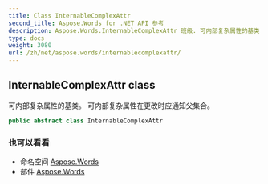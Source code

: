 ```yaml
---
title: Class InternableComplexAttr
second_title: Aspose.Words for .NET API 参考
description: Aspose.Words.InternableComplexAttr 班级. 可内部复杂属性的基类 可内部复杂属性在更改时应通知父集合
type: docs
weight: 3080
url: /zh/net/aspose.words/internablecomplexattr/
---
```

## InternableComplexAttr class

可内部复杂属性的基类。 可内部复杂属性在更改时应通知父集合。

```csharp
public abstract class InternableComplexAttr
```

### 也可以看看

* 命名空间 [Aspose.Words](../../aspose.words/)
* 部件 [Aspose.Words](../../)


